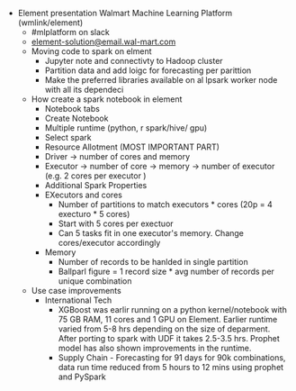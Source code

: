   * Element presentation Walmart Machine Learning Platform (wmlink/element)
    * #mlplatform on slack
    * element-solution@email.wal-mart.com
    * Moving code to spark on elment
      * Jupyter note and connectivty to Hadoop cluster
      * Partition data and add loigc for forecasting per parittion
      * Make the preferred libraries available on al lpsark worker node with all its dependeci
    * How create a spark notebook in element
      * Notebook tabs
      * Create Notebook
      * Multiple runtime (python, r spark/hive/ gpu)
      * Select spark
      * Resource Allotment (MOST IMPORTANT PART)
      * Driver -> number of cores and memory
      * Executor -> number of core -> memory -> number of executor (e.g. 2 cores per executor )
      * Additional Spark Properties
      * EXecutors and cores
        * Number of partitions to match executors * cores (20p = 4 execturo * 5 cores)
        * Start with 5 cores per exectuor
        * Can 5 tasks fit in one executor's memory. Change cores/executor accordingly
      * Memory
        * Number of records to be hanlded in single partition
        * Ballparl figure = 1 record size * avg number of records per unique combination
    * Use case improvements
      * International Tech
        * XGBoost was earlir running on a python kernel/notebook with 75 GB RAM, 11 cores and 1 GPU on Element. Earlier runtime varied from 5-8 hrs depending on the size of deparment. After porting to spark with UDF it takes 2.5-3.5 hrs. Prophet model has also shown improvements in the runtime.
        * Supply Chain - Forecasting for 91 days for 90k combinations, data run time reduced from 5 hours to 12 mins using prophet and PySpark